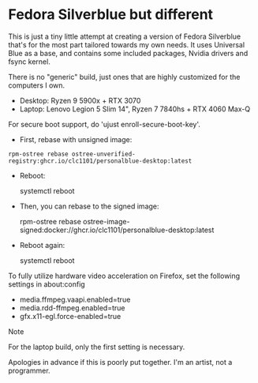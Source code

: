 # Fedora Silverblue but different

This is just a tiny little attempt at creating a version of Fedora Silverblue that's for the most part tailored towards my own needs. It uses Universal Blue as a base, and contains some included packages, Nvidia drivers and fsync kernel.

There is no "generic" build, just ones that are highly customized for the computers I own.

- Desktop: Ryzen 9 5900x + RTX 3070
- Laptop: Lenovo Legion 5 Slim 14", Ryzen 7 7840hs + RTX 4060 Max-Q

For secure boot support, do 'ujust enroll-secure-boot-key'.

- First, rebase with unsigned image:
```
rpm-ostree rebase ostree-unverified-registry:ghcr.io/clc1101/personalblue-desktop:latest
```

- Reboot:

  systemctl reboot

- Then, you can rebase to the signed image:

  rpm-ostree rebase ostree-image-signed:docker://ghcr.io/clc1101/personalblue-desktop:latest

- Reboot again:

  systemctl reboot

To fully utilize hardware video acceleration on Firefox, set the following settings in about:config

- media.ffmpeg.vaapi.enabled=true
- media.rdd-ffmpeg.enabled=true
- gfx.x11-egl.force-enabled=true

> [!NOTE]
> For the laptop build, only the first setting is necessary.

Apologies in advance if this is poorly put together. I'm an artist, not a programmer.
